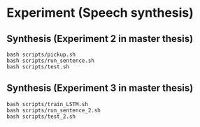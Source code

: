 # Experiment (Speech synthesis)

## Synthesis (Experiment 2 in master thesis)
```
bash scripts/pickup.sh
bash scripts/run_sentence.sh
bash scripts/test.sh
```

## Synthesis (Experiment 3 in master thesis)
```
bash scripts/train_LSTM.sh
bash scripts/run_sentence_2.sh
bash scripts/test_2.sh
```

